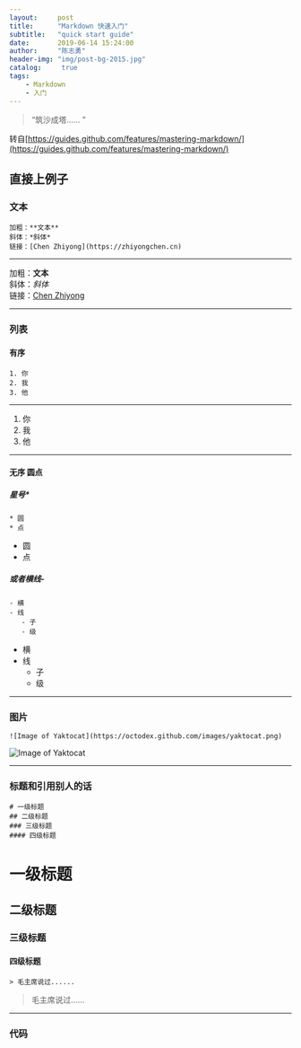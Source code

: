 ```yaml
---
layout:     post
title:      "Markdown 快速入门"
subtitle:   "quick start guide"
date:       2019-06-14 15:24:00
author:     "陈志勇"
header-img: "img/post-bg-2015.jpg"
catalog:     true
tags:
    - Markdown
    - 入门
---
```


> “筑沙成塔...... ”

转自[https://guides.github.com/features/mastering-markdown/](https://guides.github.com/features/mastering-markdown/)

## 直接上例子

### 文本

``````
加粗：**文本** 
斜体：*斜体*
链接：[Chen Zhiyong](https://zhiyongchen.cn)
``````
--------------------------------------------------
加粗：**文本** <br>
斜体：*斜体*<br>
链接：[Chen Zhiyong](https://zhiyongchen.cn)

--------------------------------------------------
### 列表

#### 有序
```
1. 你
2. 我
3. 他
```
--------------------------------------------------
1. 你
2. 我
3. 他 

--------------------------------------------------

#### 无序 圆点

##### 星号\*

```
* 圆
* 点
```

* 圆
* 点

##### 或者横线\-

```
- 横
- 线
   - 子
   - 级
```

- 横
- 线
   - 子
   - 级
   
--------------------------------
   
### 图片  

```
![Image of Yaktocat](https://octodex.github.com/images/yaktocat.png)
```
![Image of Yaktocat](https://octodex.github.com/images/yaktocat.png)

-----------------------
### 标题和引用别人的话
```
# 一级标题
## 二级标题
### 三级标题
#### 四级标题
```

# 一级标题
## 二级标题
### 三级标题
#### 四级标题

```
> 毛主席说过......
```
> 毛主席说过......

---------------------------------

### 代码